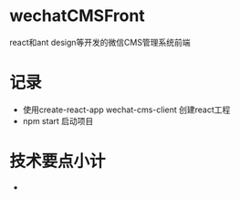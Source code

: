 # wechatCMSFront
react和ant design等开发的微信CMS管理系统前端

# 记录
* 使用create-react-app wechat-cms-client 创建react工程
* npm start 启动项目

# 技术要点小计
*  